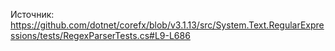﻿Источник: https://github.com/dotnet/corefx/blob/v3.1.13/src/System.Text.RegularExpressions/tests/RegexParserTests.cs#L9-L686

